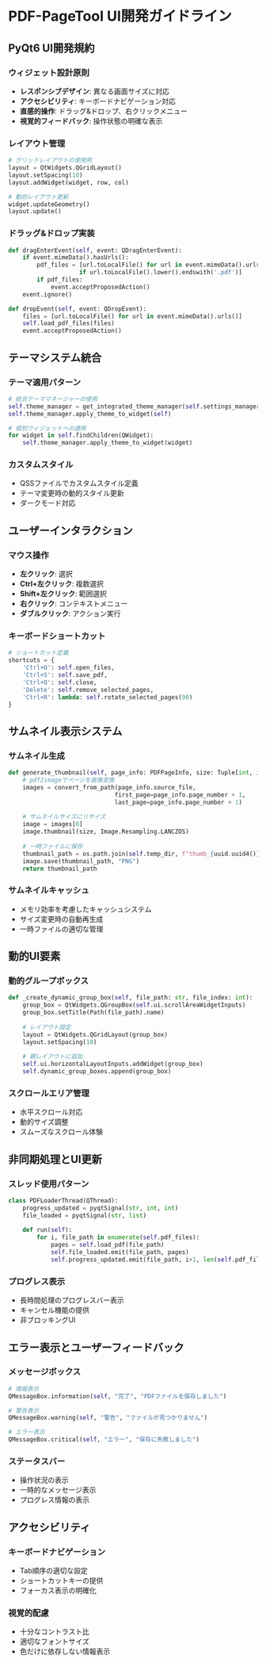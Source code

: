 # PDF-PageTool UI開発ガイドライン

## PyQt6 UI開発規約

### ウィジェット設計原則
- **レスポンシブデザイン**: 異なる画面サイズに対応
- **アクセシビリティ**: キーボードナビゲーション対応
- **直感的操作**: ドラッグ&ドロップ、右クリックメニュー
- **視覚的フィードバック**: 操作状態の明確な表示

### レイアウト管理
```python
# グリッドレイアウトの使用例
layout = QtWidgets.QGridLayout()
layout.setSpacing(10)
layout.addWidget(widget, row, col)

# 動的レイアウト更新
widget.updateGeometry()
layout.update()
```

### ドラッグ&ドロップ実装
```python
def dragEnterEvent(self, event: QDragEnterEvent):
    if event.mimeData().hasUrls():
        pdf_files = [url.toLocalFile() for url in event.mimeData().urls() 
                    if url.toLocalFile().lower().endswith('.pdf')]
        if pdf_files:
            event.acceptProposedAction()
    event.ignore()

def dropEvent(self, event: QDropEvent):
    files = [url.toLocalFile() for url in event.mimeData().urls()]
    self.load_pdf_files(files)
    event.acceptProposedAction()
```

## テーマシステム統合

### テーマ適用パターン
```python
# 統合テーママネージャーの使用
self.theme_manager = get_integrated_theme_manager(self.settings_manager)
self.theme_manager.apply_theme_to_widget(self)

# 個別ウィジェットへの適用
for widget in self.findChildren(QWidget):
    self.theme_manager.apply_theme_to_widget(widget)
```

### カスタムスタイル
- QSSファイルでカスタムスタイル定義
- テーマ変更時の動的スタイル更新
- ダークモード対応

## ユーザーインタラクション

### マウス操作
- **左クリック**: 選択
- **Ctrl+左クリック**: 複数選択
- **Shift+左クリック**: 範囲選択
- **右クリック**: コンテキストメニュー
- **ダブルクリック**: アクション実行

### キーボードショートカット
```python
# ショートカット定義
shortcuts = {
    'Ctrl+O': self.open_files,
    'Ctrl+S': self.save_pdf,
    'Ctrl+Q': self.close,
    'Delete': self.remove_selected_pages,
    'Ctrl+R': lambda: self.rotate_selected_pages(90)
}
```

## サムネイル表示システム

### サムネイル生成
```python
def generate_thumbnail(self, page_info: PDFPageInfo, size: Tuple[int, int] = (150, 200)) -> str:
    # pdf2imageでページを画像変換
    images = convert_from_path(page_info.source_file, 
                              first_page=page_info.page_number + 1,
                              last_page=page_info.page_number + 1)
    
    # サムネイルサイズにリサイズ
    image = images[0]
    image.thumbnail(size, Image.Resampling.LANCZOS)
    
    # 一時ファイルに保存
    thumbnail_path = os.path.join(self.temp_dir, f"thumb_{uuid.uuid4()}.png")
    image.save(thumbnail_path, "PNG")
    return thumbnail_path
```

### サムネイルキャッシュ
- メモリ効率を考慮したキャッシュシステム
- サイズ変更時の自動再生成
- 一時ファイルの適切な管理

## 動的UI要素

### 動的グループボックス
```python
def _create_dynamic_group_box(self, file_path: str, file_index: int):
    group_box = QtWidgets.QGroupBox(self.ui.scrollAreaWidgetInputs)
    group_box.setTitle(Path(file_path).name)
    
    # レイアウト設定
    layout = QtWidgets.QGridLayout(group_box)
    layout.setSpacing(10)
    
    # 親レイアウトに追加
    self.ui.horizontalLayoutInputs.addWidget(group_box)
    self.dynamic_group_boxes.append(group_box)
```

### スクロールエリア管理
- 水平スクロール対応
- 動的サイズ調整
- スムーズなスクロール体験

## 非同期処理とUI更新

### スレッド使用パターン
```python
class PDFLoaderThread(QThread):
    progress_updated = pyqtSignal(str, int, int)
    file_loaded = pyqtSignal(str, list)
    
    def run(self):
        for i, file_path in enumerate(self.pdf_files):
            pages = self.load_pdf(file_path)
            self.file_loaded.emit(file_path, pages)
            self.progress_updated.emit(file_path, i+1, len(self.pdf_files))
```

### プログレス表示
- 長時間処理のプログレスバー表示
- キャンセル機能の提供
- 非ブロッキングUI

## エラー表示とユーザーフィードバック

### メッセージボックス
```python
# 情報表示
QMessageBox.information(self, "完了", "PDFファイルを保存しました")

# 警告表示
QMessageBox.warning(self, "警告", "ファイルが見つかりません")

# エラー表示
QMessageBox.critical(self, "エラー", "保存に失敗しました")
```

### ステータスバー
- 操作状況の表示
- 一時的なメッセージ表示
- プログレス情報の表示

## アクセシビリティ

### キーボードナビゲーション
- Tab順序の適切な設定
- ショートカットキーの提供
- フォーカス表示の明確化

### 視覚的配慮
- 十分なコントラスト比
- 適切なフォントサイズ
- 色だけに依存しない情報表示